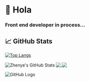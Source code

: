 # 👋 Hola
### Front end developer in process... 

## &#x1f4c8; GitHub Stats


[![Top Langs](https://github-readme-stats.vercel.app/api/top-langs/?username=beck2301&layout=compact&show_icons=true&theme=radical)](https://github.com/anuraghazra/github-readme-stats)

  <img align="center" src="https://github-readme-stats.vercel.app/api?username=beck2301&show_icons=true&line_height=27&count_private=true&title_color=6aa6f8&text_color=8a919a&icon_color=6aa6f8&bg_color=0e1116" alt="Zhenye's GitHub Stats" />


<a href="https://github.com/beck2301/beck2301">
  <img align="center" src="https://github-readme-stats.vercel.app/api/pin/?username=beck2301&repo=github-readme-stats" />
</a>
<a href="https://github.com/anuraghazra/convoychat">
  <img align="center" src="https://github-readme-stats.vercel.app/api/pin/?username=beck2301&repo=convoychat" />
</a>

![GitHub Logo](https://i.ibb.co/0cCqD9N/BE-LG-Baner.png)

<!--
**Beck2301/beck2301** is a ✨ _special_ ✨ repository because its `README.md` (this file) appears on your GitHub profile.

Here are some ideas to get you started:

- 🔭 I’m currently working on ...
- 🌱 I’m currently learning ...
- 👯 I’m looking to collaborate on ...
- 🤔 I’m looking for help with ...
- 💬 Ask me about ...
- 📫 How to reach me: ...
- 😄 Pronouns: ...
- ⚡ Fun fact: ...
-->
